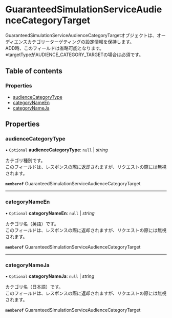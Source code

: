 # GuaranteedSimulationServiceAudienceCategoryTarget


<div lang=\"ja\"> GuaranteedSimulationServiceAudienceCategoryTargetオブジェクトは、オーディエンスカテゴリーターゲティングの設定情報を保持します。<br> ADD時、このフィールドは省略可能となります。<br> ※targetTypeがAUDIENCE_CATEGORY_TARGETの場合は必須です。 </div> 

## Table of contents

### Properties

- [audienceCategoryType](guaranteedsimulationserviceaudiencecategorytarget.md#audiencecategorytype)
- [categoryNameEn](guaranteedsimulationserviceaudiencecategorytarget.md#categorynameen)
- [categoryNameJa](guaranteedsimulationserviceaudiencecategorytarget.md#categorynameja)

## Properties

### audienceCategoryType

• `Optional` **audienceCategoryType**: ``null`` \| *string*

<div lang=\"ja\"> カテゴリ種別です。<br> このフィールドは、レスポンスの際に返却されますが、リクエストの際には無視されます。 </div> 

**`memberof`** GuaranteedSimulationServiceAudienceCategoryTarget

___

### categoryNameEn

• `Optional` **categoryNameEn**: ``null`` \| *string*

<div lang=\"ja\"> カテゴリ名（英語）です。<br> このフィールドは、レスポンスの際に返却されますが、リクエストの際には無視されます。 </div> 

**`memberof`** GuaranteedSimulationServiceAudienceCategoryTarget

___

### categoryNameJa

• `Optional` **categoryNameJa**: ``null`` \| *string*

<div lang=\"ja\"> カテゴリ名（日本語）です。<br> このフィールドは、レスポンスの際に返却されますが、リクエストの際には無視されます。 </div> 

**`memberof`** GuaranteedSimulationServiceAudienceCategoryTarget
